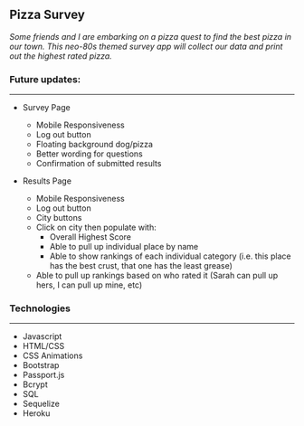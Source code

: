 ## Pizza Survey 

*Some friends and I are embarking on a pizza quest to find the best pizza in our town. This neo-80s themed survey app will collect our data and print out the highest rated pizza.*

### Future updates:
___
* Survey Page
    * Mobile Responsiveness
    * Log out button
    * Floating background dog/pizza
    * Better wording for questions
    * Confirmation of submitted results

* Results Page
    * Mobile Responsiveness
    * Log out button
    * City buttons
    * Click on city then populate with:
        * Overall Highest Score
        * Able to pull up individual place by name
        * Able to show rankings of each individual category (i.e. this place has the best crust, that one has the least grease)
     * Able to pull up rankings based on who rated it (Sarah can pull up hers, I can pull up mine, etc)
     
     
### Technologies
___
   * Javascript
   * HTML/CSS
   * CSS Animations
   * Bootstrap
   * Passport.js
   * Bcrypt
   * SQL
   * Sequelize
   * Heroku
